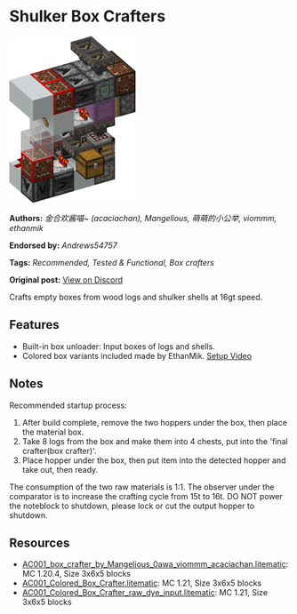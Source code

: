 # Shulker Box Crafters
<img alt="area_render.png" src="images/area_render.png?raw=1" height="300px">

**Authors:** *金合欢酱喵~ (acaciachan), Mangelious, 萌萌的小公举, viommm, ethanmik*

**Endorsed by:** *Andrews54757*

**Tags:** *Recommended, Tested & Functional, Box crafters*

**Original post:** [View on Discord](https://discord.com/channels/1375556143186837695/1388318423427059806)

Crafts empty boxes from wood logs and shulker shells at 16gt speed.
## Features
- Built-in box unloader: Input boxes of logs and shells.
- Colored box variants included made by EthanMik. [Setup Video](https://youtu.be/llxf7ab16gw)
## Notes
Recommended startup process:
1. After build complete, remove the two hoppers under the box, then place the material box.
2. Take 8 logs from the box and make them into 4 chests, put into the 'final crafter(box crafter)'.
3. Place hopper under the box, then put item into the detected hopper and take out, then ready.

The consumption of the two raw materials is 1:1. The observer under the comparator is to increase the crafting cycle from 15t to 16t. DO NOT power the noteblock to shutdown, please lock or cut the output hopper to shutdown.

## Resources
- [AC001_box_crafter_by_Mangelious_0awa_viommm_acaciachan.litematic](attachments/AC001_box_crafter_by_Mangelious_0awa_viommm_acaciachan.litematic): MC 1.20.4, Size 3x6x5 blocks
- [AC001_Colored_Box_Crafter.litematic](attachments/AC001_Colored_Box_Crafter.litematic): MC 1.21, Size 3x6x5 blocks
- [AC001_Colored_Box_Crafter_raw_dye_input.litematic](attachments/AC001_Colored_Box_Crafter_raw_dye_input.litematic): MC 1.21, Size 3x6x5 blocks

